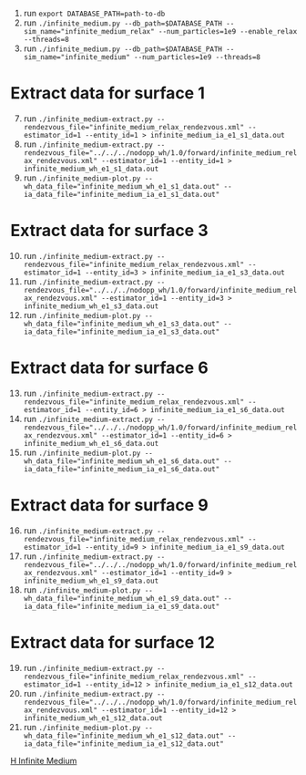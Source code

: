 1. run `export DATABASE_PATH=path-to-db`
2. run `./infinite_medium.py --db_path=$DATABASE_PATH --sim_name="infinite_medium_relax" --num_particles=1e9 --enable_relax --threads=8`
3. run `./infinite_medium.py --db_path=$DATABASE_PATH --sim_name="infinite_medium" --num_particles=1e9 --threads=8`

# Extract data for surface 1
7. run `./infinite_medium-extract.py --rendezvous_file="infinite_medium_relax_rendezvous.xml" --estimator_id=1 --entity_id=1 > infinite_medium_ia_e1_s1_data.out`
8. run `./infinite_medium-extract.py --rendezvous_file="../../../nodopp_wh/1.0/forward/infinite_medium_relax_rendezvous.xml" --estimator_id=1 --entity_id=1 > infinite_medium_wh_e1_s1_data.out`
9. run `./infinite_medium-plot.py --wh_data_file="infinite_medium_wh_e1_s1_data.out" --ia_data_file="infinite_medium_ia_e1_s1_data.out"`

# Extract data for surface 3
10. run `./infinite_medium-extract.py --rendezvous_file="infinite_medium_relax_rendezvous.xml" --estimator_id=1 --entity_id=3 > infinite_medium_ia_e1_s3_data.out`
11. run `./infinite_medium-extract.py --rendezvous_file="../../../nodopp_wh/1.0/forward/infinite_medium_relax_rendezvous.xml" --estimator_id=1 --entity_id=3 > infinite_medium_wh_e1_s3_data.out`
12. run `./infinite_medium-plot.py --wh_data_file="infinite_medium_wh_e1_s3_data.out" --ia_data_file="infinite_medium_ia_e1_s3_data.out"`

# Extract data for surface 6
13. run `./infinite_medium-extract.py --rendezvous_file="infinite_medium_relax_rendezvous.xml" --estimator_id=1 --entity_id=6 > infinite_medium_ia_e1_s6_data.out`
14. run `./infinite_medium-extract.py --rendezvous_file="../../../nodopp_wh/1.0/forward/infinite_medium_relax_rendezvous.xml" --estimator_id=1 --entity_id=6 > infinite_medium_wh_e1_s6_data.out`
15. run `./infinite_medium-plot.py --wh_data_file="infinite_medium_wh_e1_s6_data.out" --ia_data_file="infinite_medium_ia_e1_s6_data.out"`

# Extract data for surface 9
16. run `./infinite_medium-extract.py --rendezvous_file="infinite_medium_relax_rendezvous.xml" --estimator_id=1 --entity_id=9 > infinite_medium_ia_e1_s9_data.out`
17. run `./infinite_medium-extract.py --rendezvous_file="../../../nodopp_wh/1.0/forward/infinite_medium_relax_rendezvous.xml" --estimator_id=1 --entity_id=9 > infinite_medium_wh_e1_s9_data.out`
18. run `./infinite_medium-plot.py --wh_data_file="infinite_medium_wh_e1_s9_data.out" --ia_data_file="infinite_medium_ia_e1_s9_data.out"`

# Extract data for surface 12
19. run `./infinite_medium-extract.py --rendezvous_file="infinite_medium_relax_rendezvous.xml" --estimator_id=1 --entity_id=12 > infinite_medium_ia_e1_s12_data.out`
20. run `./infinite_medium-extract.py --rendezvous_file="../../../nodopp_wh/1.0/forward/infinite_medium_relax_rendezvous.xml" --estimator_id=1 --entity_id=12 > infinite_medium_wh_e1_s12_data.out`
21. run `./infinite_medium-plot.py --wh_data_file="infinite_medium_wh_e1_s12_data.out" --ia_data_file="infinite_medium_ia_e1_s12_data.out"`




[H Infinite Medium](h_infinite_medium_current.png "H Infinite Medium")